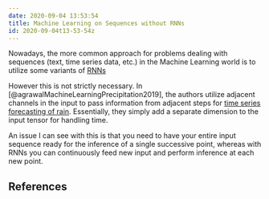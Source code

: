 ```yaml
---
date: 2020-09-04 13:53:54
title: Machine Learning on Sequences without RNNs
id: 2020-09-04t13-53-54z
---
```


Nowadays, the more common approach for problems dealing with sequences (text,
time series data, etc.) in the Machine Learning world is to utilize some
variants of [RNNs](./2020-09-04t13-57-25z.md)

However this is not strictly necessary. In
[@agrawalMachineLearningPrecipitation2019], the authors utilize adjacent
channels in the input to pass information from adjacent steps for [time series
forecasting of rain](./2020-08-30t15-46-28z.md). Essentially, they simply add
a separate dimension to the input tensor for handling time. 

An issue I can see with this is that you need to have your entire input
sequence ready for the inference of a single successive point, whereas with
RNNs you can continuously feed new input and perform inference at each new
point.

## References
